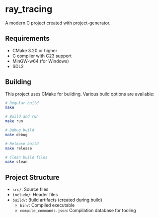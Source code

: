 # ray_tracing

A modern C project created with project-generator.

## Requirements

- CMake 3.20 or higher
- C compiler with C23 support
- MinGW-w64 (for Windows)
- SDL2

## Building

This project uses CMake for building. Various build options are available:

```bash
# Regular build
make

# Build and run
make run

# Debug build
make debug

# Release build
make release

# Clean build files
make clean
```

## Project Structure

- `src/`: Source files
- `include/`: Header files
- `build/`: Build artifacts (created during build)
  - `bin/`: Compiled executable
  - `compile_commands.json`: Compilation database for tooling
